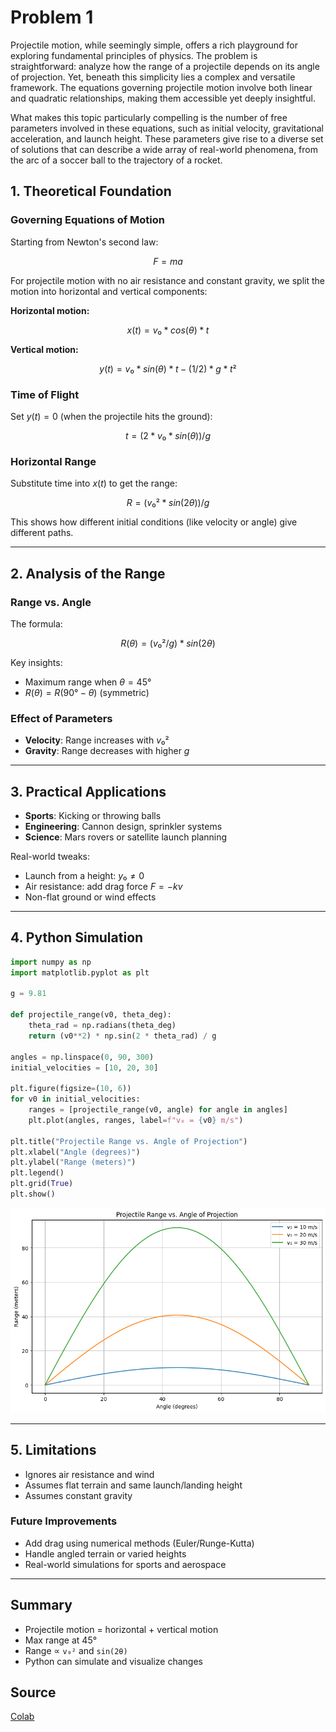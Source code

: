 # Problem 1
Projectile motion, while seemingly simple, offers a rich playground for exploring fundamental principles of physics. The problem is straightforward: analyze how the range of a projectile depends on its angle of projection. Yet, beneath this simplicity lies a complex and versatile framework. The equations governing projectile motion involve both linear and quadratic relationships, making them accessible yet deeply insightful.

What makes this topic particularly compelling is the number of free parameters involved in these equations, such as initial velocity, gravitational acceleration, and launch height. These parameters give rise to a diverse set of solutions that can describe a wide array of real-world phenomena, from the arc of a soccer ball to the trajectory of a rocket.

## 1. Theoretical Foundation

### Governing Equations of Motion

Starting from Newton's second law:

$$
F = ma
$$

For projectile motion with no air resistance and constant gravity, we split the motion into horizontal and vertical components:

**Horizontal motion:**

$$
x(t) = v₀ * cos(θ) * t
$$

**Vertical motion:**

$$
y(t) = v₀ * sin(θ) * t - (1/2) * g * t²
$$

### Time of Flight

Set $y(t) = 0$ (when the projectile hits the ground):

$$
t = (2 * v₀ * sin(θ)) / g
$$

### Horizontal Range

Substitute time into $x(t)$ to get the range:

$$
R = (v₀² * sin(2θ)) / g
$$

This shows how different initial conditions (like velocity or angle) give different paths.

---

## 2. Analysis of the Range

### Range vs. Angle

The formula:

$$
R(θ) = (v₀² / g) * sin(2θ)
$$

Key insights:
- Maximum range when $θ = 45°$
- $R(θ) = R(90° - θ)$ (symmetric)

### Effect of Parameters

- **Velocity**: Range increases with $v₀²$
- **Gravity**: Range decreases with higher $g$

---

## 3. Practical Applications

- **Sports**: Kicking or throwing balls
- **Engineering**: Cannon design, sprinkler systems
- **Science**: Mars rovers or satellite launch planning

Real-world tweaks:
- Launch from a height: $y₀ ≠ 0$
- Air resistance: add drag force $F = -kv$
- Non-flat ground or wind effects

---

## 4. Python Simulation

```python
import numpy as np
import matplotlib.pyplot as plt

g = 9.81

def projectile_range(v0, theta_deg):
    theta_rad = np.radians(theta_deg)
    return (v0**2) * np.sin(2 * theta_rad) / g

angles = np.linspace(0, 90, 300)
initial_velocities = [10, 20, 30]

plt.figure(figsize=(10, 6))
for v0 in initial_velocities:
    ranges = [projectile_range(v0, angle) for angle in angles]
    plt.plot(angles, ranges, label=f"v₀ = {v0} m/s")

plt.title("Projectile Range vs. Angle of Projection")
plt.xlabel("Angle (degrees)")
plt.ylabel("Range (meters)")
plt.legend()
plt.grid(True)
plt.show()
```
![alt text](image.png)

---

## 5. Limitations

- Ignores air resistance and wind
- Assumes flat terrain and same launch/landing height
- Assumes constant gravity

### Future Improvements

- Add drag using numerical methods (Euler/Runge-Kutta)
- Handle angled terrain or varied heights
- Real-world simulations for sports and aerospace

---

## Summary

- Projectile motion = horizontal + vertical motion
- Max range at 45°
- Range ∝ `v₀²` and `sin(2θ)`
- Python can simulate and visualize changes

## Source
[Colab](https://colab.research.google.com/drive/1q9fo0dAn1ZB5Ip-0kn0WTFyc1tQPVGyB?usp=sharing)



